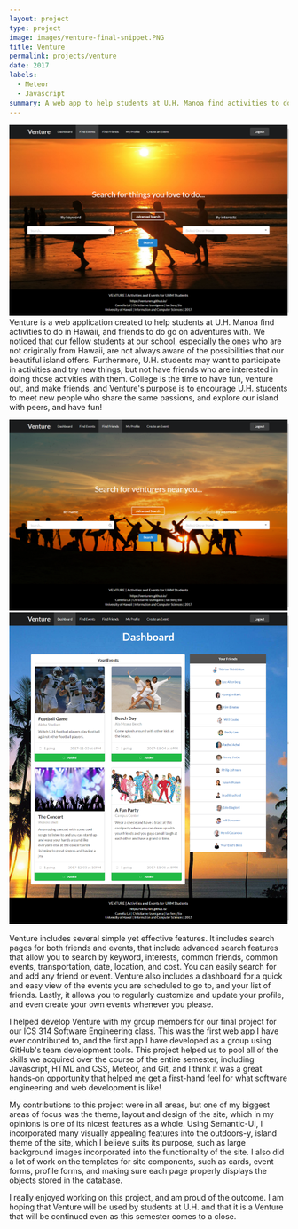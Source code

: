 ```yaml
---
layout: project
type: project
image: images/venture-final-snippet.PNG
title: Venture
permalink: projects/venture
date: 2017
labels:
  - Meteor
  - Javascript
summary: A web app to help students at U.H. Manoa find activities to do in Hawaii.
---
```


<div style="float: right;">
<img class="ui image" src="../images/venture-final-event-search.png">
</div>

Venture is a web application created to help students at U.H. Manoa find activities to do in Hawaii, and friends to do go on adventures with. We noticed that our fellow students at our school, especially the ones who are not originally from Hawaii, are not always aware of the possibilities that our beautiful island offers. Furthermore, U.H. students may want to participate in activities and try new things, but not have friends who are interested in doing those activities with them. College is the time to have fun, venture out, and make friends, and Venture's purpose is to encourage U.H. students to meet new people who share the same passions, and explore our island with peers, and have fun!

<div>
<img class="ui medium right floated image" src="../images/venture-final-friend-search.png">
<img class="ui medium right floated image" src="../images/venture-final-dashboard-2.png">
</div>

Venture includes several simple yet effective features. It includes search pages for both friends and events, that include advanced search features that allow you to search by keyword, interests, common friends, common events, transportation, date, location, and cost. You can easily search for and add any friend or event. Venture also includes a dashboard for a quick and easy view of the events you are scheduled to go to, and your list of friends. Lastly, it allows you to regularly customize and update your profile, and even create your own events whenever you please.

I helped develop Venture with my group members for our final project for our ICS 314 Software Engineering class. This was the first web app I have ever contributed to, and the first app I have developed as a group using GitHub's team development tools. This project helped us to pool all of the skills we acquired over the course of the entire semester, including Javascript, HTML and CSS, Meteor, and Git, and I think it was a great hands-on opportunity that helped me get a first-hand feel for what software engineering and web development is like!

My contributions to this project were in all areas, but one of my biggest areas of focus was the theme, layout and design of the site, which in my opinions is one of its nicest features as a whole. Using Semantic-UI, I incorporated many visually appealing features into the outdoors-y, island theme of the site, which I believe suits its purpose, such as large background images incorporated into the functionality of the site. I also did a lot of work on the templates for site components, such as cards, event forms, profile forms, and making sure each page properly displays the objects stored in the database.

I really enjoyed working on this project, and am proud of the outcome. I am hoping that Venture will be used by students at U.H. and that it is a Venture that will be continued even as this semester comes to a close.
